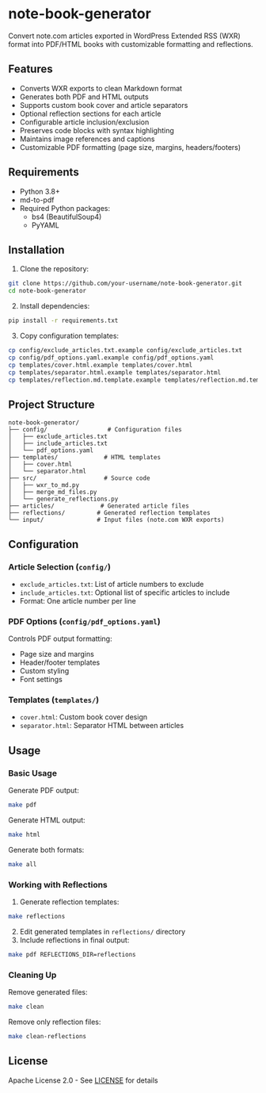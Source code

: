 # note-book-generator

Convert note.com articles exported in WordPress Extended RSS (WXR) format into PDF/HTML books with customizable formatting and reflections.

## Features

- Converts WXR exports to clean Markdown format
- Generates both PDF and HTML outputs
- Supports custom book cover and article separators
- Optional reflection sections for each article
- Configurable article inclusion/exclusion
- Preserves code blocks with syntax highlighting
- Maintains image references and captions
- Customizable PDF formatting (page size, margins, headers/footers)

## Requirements

- Python 3.8+
- md-to-pdf
- Required Python packages:
  - bs4 (BeautifulSoup4)
  - PyYAML

## Installation

1. Clone the repository:

```bash
git clone https://github.com/your-username/note-book-generator.git
cd note-book-generator
```

2. Install dependencies:

```bash
pip install -r requirements.txt
```

3. Copy configuration templates:

```bash
cp config/exclude_articles.txt.example config/exclude_articles.txt
cp config/pdf_options.yaml.example config/pdf_options.yaml
cp templates/cover.html.example templates/cover.html
cp templates/separator.html.example templates/separator.html
cp templates/reflection.md.template.example templates/reflection.md.template
```

## Project Structure

```
note-book-generator/
├── config/                 # Configuration files
│   ├── exclude_articles.txt
│   ├── include_articles.txt
│   └── pdf_options.yaml
├── templates/             # HTML templates
│   ├── cover.html
│   └── separator.html
├── src/                   # Source code
│   ├── wxr_to_md.py
│   ├── merge_md_files.py
│   └── generate_reflections.py
├── articles/             # Generated article files
├── reflections/         # Generated reflection templates
└── input/               # Input files (note.com WXR exports)
```

## Configuration

### Article Selection (`config/`)

- `exclude_articles.txt`: List of article numbers to exclude
- `include_articles.txt`: Optional list of specific articles to include
- Format: One article number per line

### PDF Options (`config/pdf_options.yaml`)

Controls PDF output formatting:
- Page size and margins
- Header/footer templates
- Custom styling
- Font settings

### Templates (`templates/`)

- `cover.html`: Custom book cover design
- `separator.html`: Separator HTML between articles

## Usage

### Basic Usage

Generate PDF output:

```bash
make pdf
```

Generate HTML output:

```bash
make html
```

Generate both formats:

```bash
make all
```

### Working with Reflections

1. Generate reflection templates:

```bash
make reflections
```

2. Edit generated templates in `reflections/` directory
3. Include reflections in final output:

```bash
make pdf REFLECTIONS_DIR=reflections
```

### Cleaning Up

Remove generated files:

```bash
make clean
```

Remove only reflection files:

```bash
make clean-reflections
```

## License

Apache License 2.0 - See [LICENSE](LICENSE) for details

